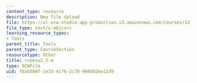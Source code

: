 ```yaml
---
content_type: resource
description: New file Upload
file: https://ol-ocw-studio-app-production.s3.amazonaws.com/courses/12-811-tropical-meteorology-spring-2011/f6a5508f1e334c762c78906d92ea11d9_rcmenu2_2.m
file_type: text/x-objcsrc
learning_resource_types:
- Tools
parent_title: Tools
parent_type: CourseSection
resourcetype: Other
title: rcmenu2_2.m
type: OCWFile
uid: f6a5508f-1e33-4c76-2c78-906d92ea11d9
---
```

